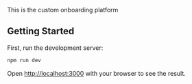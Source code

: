 This is the custom onboarding platform

## Getting Started

First, run the development server:

```bash
npm run dev

```

Open [http://localhost:3000](http://localhost:3000) with your browser to see the result.
